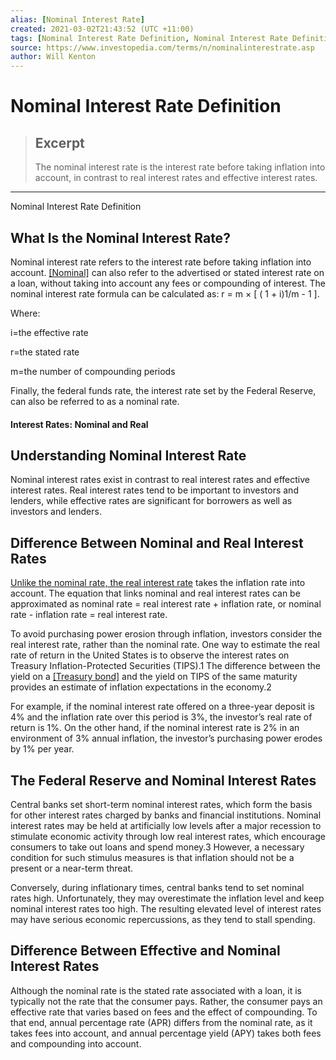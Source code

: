 ```yaml
---
alias: [Nominal Interest Rate]
created: 2021-03-02T21:43:52 (UTC +11:00)
tags: [Nominal Interest Rate Definition, Nominal Interest Rate Definition]
source: https://www.investopedia.com/terms/n/nominalinterestrate.asp
author: Will Kenton
---
```


# Nominal Interest Rate Definition

> ## Excerpt
> The nominal interest rate is the interest rate before taking inflation into account, in contrast to real interest rates and effective interest rates.

---

Nominal Interest Rate Definition
## What Is the Nominal Interest Rate?

Nominal interest rate refers to the interest rate before taking inflation into account. [[Nominal]](https://www.investopedia.com/terms/n/nominal.asp) can also refer to the advertised or stated interest rate on a loan, without taking into account any fees or compounding of interest. The nominal interest rate formula can be calculated as: r = m × \[ ( 1 + i)1/m - 1 \].

Where:

i=the effective rate

r=the stated rate

m=the number of compounding periods

Finally, the federal funds rate, the interest rate set by the Federal Reserve, can also be referred to as a nominal rate.

#### Interest Rates: Nominal and Real

## Understanding Nominal Interest Rate

Nominal interest rates exist in contrast to real interest rates and effective interest rates. Real interest rates tend to be important to investors and lenders, while effective rates are significant for borrowers as well as investors and lenders.

## Difference Between Nominal and Real Interest Rates

[Unlike the nominal rate, the real interest rate](https://www.investopedia.com/ask/answers/032515/what-difference-between-real-and-nominal-interest-rates.asp) takes the inflation rate into account. The equation that links nominal and real interest rates can be approximated as nominal rate = real interest rate + inflation rate, or nominal rate - inflation rate = real interest rate.

To avoid purchasing power erosion through inflation, investors consider the real interest rate, rather than the nominal rate. One way to estimate the real rate of return in the United States is to observe the interest rates on Treasury Inflation-Protected Securities (TIPS).1 The difference between the yield on a [[Treasury bond]](https://www.investopedia.com/terms/t/treasurybond.asp) and the yield on TIPS of the same maturity provides an estimate of inflation expectations in the economy.2

For example, if the nominal interest rate offered on a three-year deposit is 4% and the inflation rate over this period is 3%, the investor’s real rate of return is 1%. On the other hand, if the nominal interest rate is 2% in an environment of 3% annual inflation, the investor’s purchasing power erodes by 1% per year.

## The Federal Reserve and Nominal Interest Rates

Central banks set short-term nominal interest rates, which form the basis for other interest rates charged by banks and financial institutions. Nominal interest rates may be held at artificially low levels after a major recession to stimulate economic activity through low real interest rates, which encourage consumers to take out loans and spend money.3 However, a necessary condition for such stimulus measures is that inflation should not be a present or a near-term threat.

Conversely, during inflationary times, central banks tend to set nominal rates high. Unfortunately, they may overestimate the inflation level and keep nominal interest rates too high. The resulting elevated level of interest rates may have serious economic repercussions, as they tend to stall spending.

## Difference Between Effective and Nominal Interest Rates

Although the nominal rate is the stated rate associated with a loan, it is typically not the rate that the consumer pays. Rather, the consumer pays an effective rate that varies based on fees and the effect of compounding. To that end, annual percentage rate (APR) differs from the nominal rate, as it takes fees into account, and annual percentage yield (APY) takes both fees and compounding into account.

